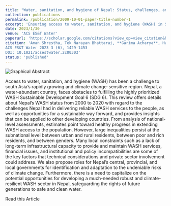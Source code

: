 ```yaml
---
title: "Water, sanitation, and hygiene of Nepal: Status, challenges, and opportunities"
collection: publications
permalink: /publication/2009-10-01-paper-title-number-1
excerpt: 'Ensuring access to water, sanitation, and hygiene (WASH) in South Asia, especially in climate-sensitive Nepal, remains challenging despite its water abundance. Significant inequalities exist between urban and rural areas, rich and poor, and genders. This review analyzes Nepal's WASH progress from 2000 to 2020, identifying challenges like infrastructural, financial, and policy issues, and suggests roles for government and private sector involvement to develop a climate-resilient WASH sector.'
date: 2023/1/30
venue: 'ACS ES&T Water'
paperurl: 'https://scholar.google.com/citations?view_op=view_citation&hl=en&user=tC4B6k0AAAAJ&citation_for_view=tC4B6k0AAAAJ:u-x6o8ySG0sC'
citation: 'Aman Shrestha, Tek Narayan Bhattarai, **Garima Acharya**, Haribansha Timalsina, Sara J. Marks, Sital Uprety, and Shukra Raj Paudel
ACS ES&T Water 2023 3 (6), 1429-1453
DOI: 10.1021/acsestwater.2c00303'
status: 'published'
---
```

![Graphical Abstract](GA_WASH_revised-01.png)

Access to water, sanitation, and hygiene (WASH) has been a challenge to south Asia’s rapidly growing and climate change-sensitive region. Nepal, a water-abundant country, faces obstacles to fulfilling the highly prioritized WASH Sustainable Development Goal 6 (SDG 6). This review offers details about Nepal’s WASH status from 2000 to 2020 with regard to the challenges Nepal had in delivering reliable WASH services to the people, as well as opportunities for a sustainable way forward, and provides insights that can be applied to other developing countries. From analysis of national-level assessments, estimates point toward healthy progress in extending WASH access to the population. However, large inequalities persist at the subnational level between urban and rural residents, between poor and rich residents, and between genders. Many local constraints such as a lack of long-term infrastructural capacity to provide and maintain WASH services, financial issues, and institutional and policy incompatibilities are some of the key factors that technical considerations and private sector involvement could address. We also propose roles for Nepal’s central, provincial, and local governments for identification and adaptation to the undeniable risks of climate change. Furthermore, there is a need to capitalize on the potential opportunities for developing a much-needed robust and climate-resilient WASH sector in Nepal, safeguarding the rights of future generations to safe and clean water.

Read this Article
